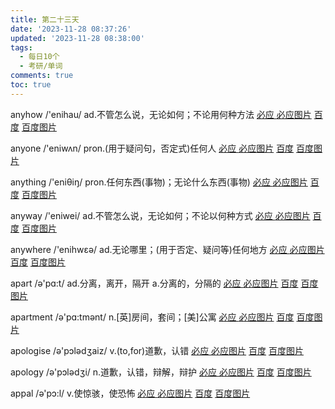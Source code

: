 ```yaml
---
title: 第二十三天
date: '2023-11-28 08:37:26'
updated: '2023-11-28 08:38:00'
tags:
  - 每日10个
  - 考研/单词
comments: true
toc: true
---
```




anyhow /'enihau/ ad.不管怎么说，无论如何；不论用何种方法   [必应 ](https://cn.bing.com/search?q=anyhow)   [必应图片](https://cn.bing.com/images/search?q=anyhow)  [百度](https://www.baidu.com/s?wd=anyhow) [百度图片](https://image.baidu.com/search/index?tn=baiduimage&word=anyhow)

anyone /'eniwʌn/ pron.(用于疑问句，否定式)任何人   [必应 ](https://cn.bing.com/search?q=anyone)   [必应图片](https://cn.bing.com/images/search?q=anyone)  [百度](https://www.baidu.com/s?wd=anyone) [百度图片](https://image.baidu.com/search/index?tn=baiduimage&word=anyone)

anything /'eniθiŋ/ pron.任何东西(事物)；无论什么东西(事物)   [必应 ](https://cn.bing.com/search?q=anything)   [必应图片](https://cn.bing.com/images/search?q=anything)  [百度](https://www.baidu.com/s?wd=anything) [百度图片](https://image.baidu.com/search/index?tn=baiduimage&word=anything)

anyway /'eniwei/ ad.不管怎么说，无论如何；不论以何种方式   [必应 ](https://cn.bing.com/search?q=anyway)   [必应图片](https://cn.bing.com/images/search?q=anyway)  [百度](https://www.baidu.com/s?wd=anyway) [百度图片](https://image.baidu.com/search/index?tn=baiduimage&word=anyway)

anywhere /'enihwεə/ ad.无论哪里；(用于否定、疑问等)任何地方   [必应 ](https://cn.bing.com/search?q=anywhere)   [必应图片](https://cn.bing.com/images/search?q=anywhere)  [百度](https://www.baidu.com/s?wd=anywhere) [百度图片](https://image.baidu.com/search/index?tn=baiduimage&word=anywhere)

apart /ə'pɑ:t/ ad.分离，离开，隔开 a.分离的，分隔的   [必应 ](https://cn.bing.com/search?q=apart)   [必应图片](https://cn.bing.com/images/search?q=apart)  [百度](https://www.baidu.com/s?wd=apart) [百度图片](https://image.baidu.com/search/index?tn=baiduimage&word=apart)

apartment /ə'pɑ:tmənt/ n.[英]房间，套间；[美]公寓   [必应 ](https://cn.bing.com/search?q=apartment)   [必应图片](https://cn.bing.com/images/search?q=apartment)  [百度](https://www.baidu.com/s?wd=apartment) [百度图片](https://image.baidu.com/search/index?tn=baiduimage&word=apartment)

apologise /ə'pɔlədʒaiz/ v.(to,for)道歉，认错   [必应 ](https://cn.bing.com/search?q=apologise)   [必应图片](https://cn.bing.com/images/search?q=apologise)  [百度](https://www.baidu.com/s?wd=apologise) [百度图片](https://image.baidu.com/search/index?tn=baiduimage&word=apologise)

apology /ə'pɔlədʒi/ n.道歉，认错，辩解，辩护   [必应 ](https://cn.bing.com/search?q=apology)   [必应图片](https://cn.bing.com/images/search?q=apology)  [百度](https://www.baidu.com/s?wd=apology) [百度图片](https://image.baidu.com/search/index?tn=baiduimage&word=apology)

appal /ə'pɔ:l/ v.使惊骇，使恐怖   [必应 ](https://cn.bing.com/search?q=appal)   [必应图片](https://cn.bing.com/images/search?q=appal)  [百度](https://www.baidu.com/s?wd=appal) [百度图片](https://image.baidu.com/search/index?tn=baiduimage&word=appal)
